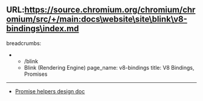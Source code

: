 URL:https://source.chromium.org/chromium/chromium/src/+/main:docs\website\site\blink\v8-bindings\index.md
---
breadcrumbs:
- - /blink
  - Blink (Rendering Engine)
page_name: v8-bindings
title: V8 Bindings, Promises
---

*   [Promise helpers design
            doc](https://docs.google.com/a/chromium.org/document/d/1WphFrSM18-m6b4RFaBxwLL_zNlpOdCtEbuRclQ-S_ts/edit#)
